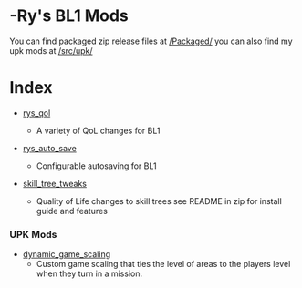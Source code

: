 # -Ry's BL1 Mods

You can find packaged zip release files at [/Packaged/](./packaged) you can also find my upk mods 
at [/src/upk/](./src/upk)

# Index

- [rys_qol](./packaged/rys_qol-2.0.zip)
  - A variety of QoL changes for BL1

- [rys_auto_save](./packaged/rys_auto_save-1.0.zip)
  - Configurable autosaving for BL1

- [skill_tree_tweaks](./packaged/skill_tree_tweaks-1.0.zip)
  - Quality of Life changes to skill trees see README in zip for install guide and features


### UPK Mods

- [dynamic_game_scaling](./src/upk/dynamic_game_scaling/dynamic_game_scaling.zip)
  - Custom game scaling that ties the level of areas to the players level when they turn in a mission.